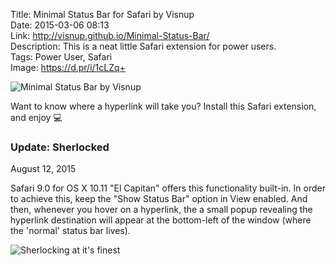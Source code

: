 Title: Minimal Status Bar for Safari by Visnup  
Date: 2015-03-06 08:13  
Link: http://visnup.github.io/Minimal-Status-Bar/  
Description: This is a neat little Safari extension for power users.  
Tags: Power User, Safari  
Image: https://d.pr/i/1cLZq+

![Minimal Status Bar by Visnup][1]

Want to know where a hyperlink will take you? Install this Safari extension, and enjoy  💻

<aside class="update">

### Update: Sherlocked

August 12, 2015
<!-- {.updatetime} -->

Safari 9.0 for OS X 10.11 "El Capitan" offers this functionality built-in. In order to achieve this, keep the "Show Status Bar" option in View enabled. And then, whenever you hover on a hyperlink, the a small popup revealing the hyperlink destination will appear at the bottom-left of the window (where the 'normal' status bar lives).

![Sherlocking at it's finest][2]

</aside>

[1]: https://d.pr/i/1cLZq+ "Minimal Status Bar by Visnup"
[2]: https://d.pr/i/1ii3O+ "Sherlocking at it's finest"